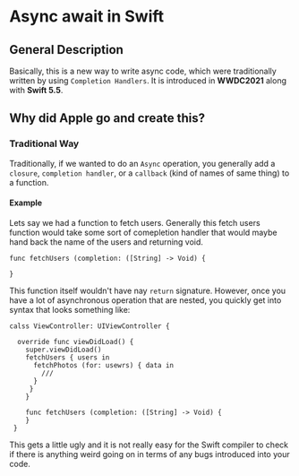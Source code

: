 # Async await in Swift

## General Description
Basically, this is a new way to write async code, which were traditionally written by using `Completion Handlers`. It is introduced in **WWDC2021** along with **Swift 5.5**.

## Why did Apple go and create this?

### Traditional Way
Traditionally, if we wanted to do an `Async` operation, you generally add a `closure`, `completion handler`, or a `callback` (kind of names of same thing) to a function.

#### Example
Lets say we had a function to fetch users. Generally this fetch users function would take some sort of comepletion handler that would maybe hand back the name of the users and returning void.

```
func fetchUsers (completion: ([String] -> Void) { 

}
```

This function itself wouldn't have nay `return` signature. However, once you have a lot of asynchronous operation that are nested, you quickly get into syntax that looks something like:

```
calss ViewController: UIViewController {
  
  override func viewDidLoad() {
    super.viewDidLoad()
    fetchUsers { users in
      fetchPhotos (for: usewrs) { data in
        ///
      }
     }
    }
    
    func fetchUsers (completion: ([String] -> Void) { 
    }
 }
```

This gets a little ugly and it is not really easy for the Swift compiler to check if there is anything weird going on in terms of any bugs introduced into your code. 
